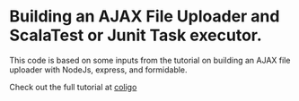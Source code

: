 # Building an AJAX File Uploader and ScalaTest or Junit Task executor. 

This code is based on some inputs from the tutorial on building an AJAX file uploader with NodeJs, express, and formidable.

Check out the full tutorial at [coligo](http://coligo.io/building-ajax-file-uploader-with-node/)



